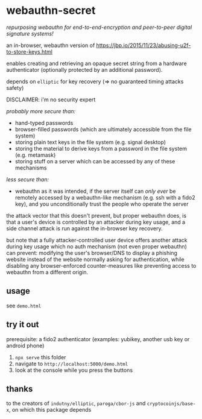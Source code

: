 # webauthn-secret

_repurposing webauthn for end-to-end-encryption and peer-to-peer digital signature systems!_

an in-browser, webauthn version of https://jbp.io/2015/11/23/abusing-u2f-to-store-keys.html

enables creating and retrieving an opaque secret string from a hardware authenticator (optionally protected by an additional password).

depends on `elliptic` for key recovery (=> no guaranteed timing attacks safety)

DISCLAIMER: i'm no security expert

_probably more secure than:_

- hand-typed passwords
- browser-filled passwords (which are ultimately accessible from the file system)
- storing plain text keys in the file system (e.g. signal desktop)
- storing the material to derive keys from a password in the file system (e.g. metamask)
- storing stuff on a server which can be accessed by any of these mechanisms

_less secure than:_

- webauthn as it was intended, if the server itself can _only ever_ be remotely accessed by a webauthn-like mechanism (e.g. ssh with a fido2 key), and you unconditionally trust the people who operate the server

the attack vector that this doesn't prevent, but proper webauthn does, is that a user's device is controlled by an attacker during key usage, and a side channel attack is run against the in-browser key recovery.

but note that a fully attacker-controlled user device offers another attack during key usage which no auth mechanism (not even proper webauthn) can prevent: modifying the user's browser/DNS to display a phishing website instead of the website normally asking for authentication, while disabling any browser-enforced counter-measures like preventing access to webauthn from a different origin.

## usage

see `demo.html`

## try it out

prerequisite: a fido2 authenticator (examples: yubikey, another usb key or android phone)

1. `npx serve` this folder
2. navigate to `http://localhost:5000/demo.html`
3. look at the console while you press the buttons

## thanks

to the creators of `indutny/elliptic`, `paroga/cbor-js` and `cryptocoinjs/base-x`, on which this package depends
